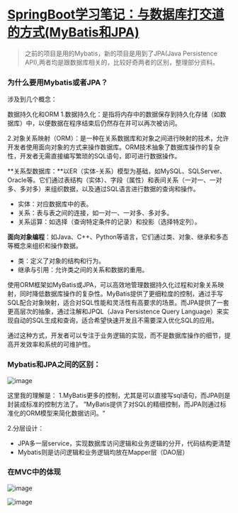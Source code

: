 # [SpringBoot学习笔记：与数据库打交道的方式(MyBatis和JPA)](https://github.com/QiYongchuan/MyGitBlog/issues/86)

> 之前的项目是用的Mybatis，新的项目是用到了JPA(Java Persistence API),两者均是跟数据库相关的，比较好奇两者的区别，整理部分资料。

### 为什么要用Mybatis或者JPA？

涉及到几个概念：

数据持久化和ORM
1.数据持久化：是指将内存中的数据保存到持久化存储（如数据库）中，以便数据在程序结束后仍然存在并可以再次被访问。

2.对象关系映射（ORM）：是一种在关系数据库和对象之间进行映射的技术，允许开发者使用面向对象的方式来操作数据库。ORM技术抽象了数据库操作的复杂性，开发者无需直接编写繁琐的SQL语句，即可进行数据操作。

**关系型数据库：**以ER（实体-关系）模型为基础，如MySQL、SQLServer、Oracle等。它们通过表结构（实体）、字段（属性）和表间关系（一对一、一对多、多对多）来组织数据，以及通过SQL语言进行数据的查询和操作。

*  实体：对应数据库中的表。
* 关系：表与表之间的连接，如一对一、一对多、多对多。
* 关系运算：如选择（查询特定条件的记录）和投影（选择特定列）。

**面向对象编程**：如Java、C++、Python等语言，它们通过类、对象、继承和多态等概念来组织和操作数据。

* 类：定义了对象的结构和行为。
* 继承与引用：允许类之间的关系和数据的重用。

使用ORM框架如MyBatis或JPA，可以高效地管理数据持久化过程和对象关系映射，同时降低数据库操作的复杂性。MyBatis提供了更细粒度的控制，通过手写SQL配合对象映射，适合对SQL性能和灵活性有高要求的场景。而JPA提供了一套更高层次的抽象，通过注解和JPQL（Java Persistence Query Language）来实现自动的SQL生成和查询，适合希望快速开发且不需要深入优化SQL的应用。

通过这种方式，开发者可以专注于业务逻辑的实现，而不是数据库操作的细节，提高开发效率和系统的可维护性。


### Mybatis和JPA之间的区别：

![image](https://github.com/QiYongchuan/MyGitBlog/assets/105039020/4e3c861f-2418-4ae3-b229-253c8a44accb)

这里我的理解是：
1.MyBatis更多的控制，尤其是可以直接写sql语句，而JPA则是封装成标准的控制方法了。
”MyBatis提供了对SQL的精细控制，而JPA则通过标准化的ORM模型来简化数据访问。“

2.分层设计：
 * JPA多一层service，实现数据库访问逻辑和业务逻辑的分开，代码结构更清楚
 * Mybatis则是访问逻辑和业务逻辑均放在Mapper层（DAO层）

### 在MVC中的体现

![image](https://github.com/QiYongchuan/MyGitBlog/assets/105039020/f724ece8-e56a-4fd8-8c20-8e6b5756b8e5)

![image](https://github.com/QiYongchuan/MyGitBlog/assets/105039020/6cb6191b-544a-4602-8e68-8ccbc4610a7e)


